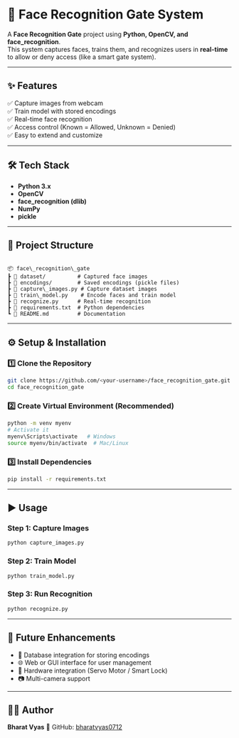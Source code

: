 # 🎯 Face Recognition Gate System

A **Face Recognition Gate** project using **Python, OpenCV, and face_recognition**.  
This system captures faces, trains them, and recognizes users in **real-time** to allow or deny access (like a smart gate system).

---

## ✨ Features
✅ Capture images from webcam  
✅ Train model with stored encodings  
✅ Real-time face recognition  
✅ Access control (Known = Allowed, Unknown = Denied)  
✅ Easy to extend and customize  

---

## 🛠 Tech Stack
- **Python 3.x**
- **OpenCV**
- **face_recognition (dlib)**
- **NumPy**
- **pickle**

---

## 📂 Project Structure
```

📦 face\_recognition\_gate
┣ 📂 dataset/          # Captured face images
┣ 📂 encodings/        # Saved encodings (pickle files)
┣ 📜 capture\_images.py # Capture dataset images
┣ 📜 train\_model.py    # Encode faces and train model
┣ 📜 recognize.py      # Real-time recognition
┣ 📜 requirements.txt  # Python dependencies
┗ 📜 README.md         # Documentation

````

---

## ⚙️ Setup & Installation

### 1️⃣ Clone the Repository
```bash
git clone https://github.com/<your-username>/face_recognition_gate.git
cd face_recognition_gate
````

### 2️⃣ Create Virtual Environment (Recommended)

```bash
python -m venv myenv
# Activate it
myenv\Scripts\activate   # Windows
source myenv/bin/activate  # Mac/Linux
```

### 3️⃣ Install Dependencies

```bash
pip install -r requirements.txt
```

---

## ▶️ Usage

### Step 1: Capture Images

```bash
python capture_images.py
```

### Step 2: Train Model

```bash
python train_model.py
```

### Step 3: Run Recognition

```bash
python recognize.py
```

---

## 🚀 Future Enhancements

* 🔐 Database integration for storing encodings
* 🌐 Web or GUI interface for user management
* 🔧 Hardware integration (Servo Motor / Smart Lock)
* 📷 Multi-camera support

---

## 👨‍💻 Author

**Bharat Vyas**
📌 GitHub: [bharatvyas0712](https://github.com/bharatvyas0712)

